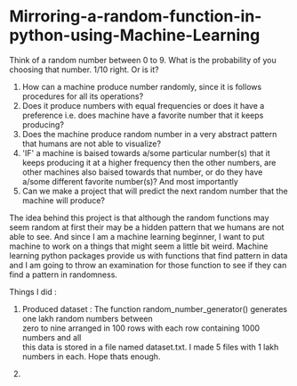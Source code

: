 # Mirroring-a-random-function-in-python-using-Machine-Learning
Think of a random number between 0 to 9. What is the probability of you choosing that number. 1/10 right. Or is it? 

1. How can a machine produce number randomly, since it is follows procedures for all its operations?
2. Does it produce numbers with equal frequencies or does it have a preference i.e. does machine have a favorite number that it keeps producing?
3. Does the machine produce random number in a very abstract pattern that humans are not able to visualize?
4. 'IF' a machine is baised towards a/some particular number(s) that it keeps producing it at a higher frequency then the other numbers, are other machines also baised towards that number, or do they have a/some different favorite number(s)? 
And most importantly
5. Can we make a project that will predict the next random number that the machine will produce? 

The idea behind this project is that although the random functions may seem random at first their may be a hidden pattern that we humans are not able to see. And since I am a machine learning beginner, I want to put machine to work on a things that might seem a little bit weird. Machine learning python packages provide us with functions that find pattern in data and I am going to throw an examination for those function to see if they can find a pattern in randomness.

Things I did :

1. Produced dataset : 
The function random_number_generator() generates one lakh random numbers between \
zero to nine arranged in 100 rows with each row containing 1000 numbers and all \
this data is stored in a file named dataset.txt. 
I made 5 files with 1 lakh numbers in each. Hope thats enough.

2.
